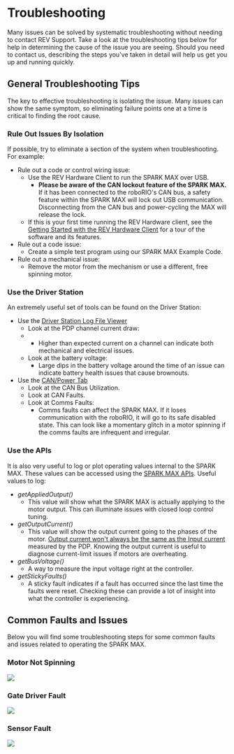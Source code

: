# Troubleshooting

Many issues can be solved by systematic troubleshooting without needing to contact REV Support. Take a look at the troubleshooting tips below for help in determining the cause of the issue you are seeing. Should you need to contact us, describing the steps you've taken in detail will help us get you up and running quickly.&#x20;

## General Troubleshooting Tips

The key to effective troubleshooting is isolating the issue. Many issues can show the same symptom, so eliminating failure points one at a time is critical to finding the root cause.

### Rule Out Issues By Isolation

If possible, try to eliminate a section of the system when troubleshooting. For example:

* Rule out a code or control wiring issue:
  * Use the REV Hardware Client to run the SPARK MAX over USB.
    * **Please be aware of the CAN lockout feature of the SPARK MAX.** If it has been connected to the roboRIO's CAN bus, a safety feature within the SPARK MAX will lock out USB communication. Disconnecting from the CAN bus and power-cycling the MAX will release the lock.
  * If this is your first time running the REV Hardware client, see the [Getting Started with the REV Hardware Client](rev-hardware-client/getting-started-with-the-rev-hardware-client/) for a tour of the software and its features.
* Rule out a code issue:
  * Create a simple test program using our SPARK MAX Example Code.
* Rule out a mechanical issue:
  * Remove the motor from the mechanism or use a different, free spinning motor.

### Use the Driver Station

An extremely useful set of tools can be found on the Driver Station:

* Use the [Driver Station Log File Viewer](https://docs.wpilib.org/en/latest/docs/software/driverstation/driver-station-log-viewer.html)
  * Look at the PDP channel current draw:
  *
    * Higher than expected current on a channel can indicate both mechanical and electrical issues.
  * Look at the battery voltage:
    * Large dips in the battery voltage around the time of an issue can indicate battery health issues that cause brownouts.
* Use the [CAN/Power Tab](https://docs.wpilib.org/en/latest/docs/software/driverstation/driver-station.html#can-power-tab)
  * Look at the CAN Bus Utilization.
  * Look at CAN Faults.
  * Look at Comms Faults:
    * Comms faults can affect the SPARK MAX. If it loses communication with the roboRIO, it will go to its safe disabled state. This can look like a momentary glitch in a motor spinning if the comms faults are infrequent and irregular.

### Use the APIs

It is also very useful to log or plot operating values internal to the SPARK MAX. These values can be accessed using the [SPARK MAX APIs](https://www.revrobotics.com/sparkmax-software/#api-info). Useful values to log:

* _getAppliedOutput()_
  * This value will show what the SPARK MAX is actually applying to the motor output. This can illuminate issues with closed loop control tuning.
* _getOutputCurrent()_
  * This value will show the output current going to the phases of the motor. [Output current won't always be the same as the Input current](https://www.chiefdelphi.com/t/neo-motors-pulling-only-5-amps-when-stalled/350542/25) measured by the PDP. Knowing the output current is useful to diagnose current-limit issues if motors are overheating.
* _getBusVoltage()_
  * A way to measure the input voltage right at the controller.
* _getStickyFaults()_
  * A sticky fault indicates if a fault has occurred since the last time the faults were reset. Checking these can provide a lot of insight into what the controller is experiencing.

## Common Faults and Issues

Below you will find some troubleshooting steps for some common faults and issues related to operating the SPARK MAX.

### Motor Not Spinning

![](https://firebasestorage.googleapis.com/v0/b/gitbook-x-prod.appspot.com/o/spaces%2F-M7iEUG41QXEdyOMqbkc%2Fuploads%2FHnArBXPvSoVgeOyVK4BD%2Ffile.png?alt=media)

### Gate Driver Fault

![](https://firebasestorage.googleapis.com/v0/b/gitbook-x-prod.appspot.com/o/spaces%2F-M7iEUG41QXEdyOMqbkc%2Fuploads%2FaQZ0doMgW1ghrQnCKQXo%2Ffile.png?alt=media)

### Sensor Fault

![](https://firebasestorage.googleapis.com/v0/b/gitbook-x-prod.appspot.com/o/spaces%2F-M7iEUG41QXEdyOMqbkc%2Fuploads%2FBv1aUnBoUaBZZIDmuuHE%2Ffile.png?alt=media)
